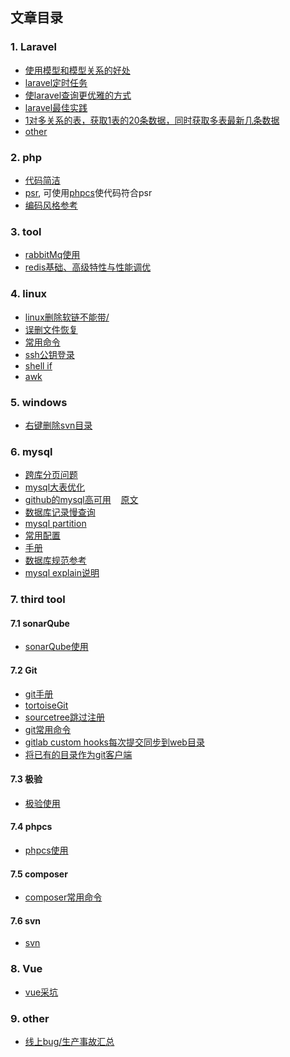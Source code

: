 ## 文章目录

### 1. Laravel
  - [使用模型和模型关系的好处](https://github.com/clms2/arcs/issues/1)
  - [laravel定时任务](https://divinglaravel.com/task-scheduling)
  - [使laravel查询更优雅的方式](https://segmentfault.com/a/1190000012987608)
  - [laravel最佳实践](https://github.com/clms2/arcs/issues/14)
  - [1对多关系的表，获取1表的20条数据，同时获取多表最新几条数据](https://github.com/clms2/arcs/issues/16)
  - [other](https://github.com/clms2/arcs/issues/23)
  
### 2. php
  - <a href="https://segmentfault.com/a/1190000015098729" target="_blank">代码简洁</a>
  - [psr](https://psr.phphub.org/), 可使用[phpcs](https://github.com/squizlabs/PHP_CodeSniffer)使代码符合psr
  - [编码风格参考](https://github.com/clms2/arcs/issues/24)
  
### 3. tool
  - [rabbitMq使用](https://github.com/clms2/arcs/issues/2)
  - [redis基础、高级特性与性能调优](http://blog.jobbole.com/114445/)
  
### 4. linux
  - [linux删除软链不能带/](https://github.com/clms2/arcs/issues/4)
  - [误删文件恢复](https://github.com/clms2/arcs/issues/3)
  - [常用命令](https://github.com/clms2/arcs/issues/8)
  - [ssh公钥登录](https://github.com/clms2/arcs/issues/18)
  - [shell if](https://www.cnblogs.com/aaronLinux/p/7074725.html)
  - [awk](http://blog.jobbole.com/114490/)
  
### 5. windows
  - [右键删除svn目录](https://raw.githubusercontent.com/clms2/arcs/master/res/other/delete_svn_folder.reg)
  
### 6. mysql
  - [跨库分页问题](https://cloud.tencent.com/developer/article/1048654)
  - [mysql大表优化](https://segmentfault.com/a/1190000006158186)
  - [github的mysql高可用](http://blog.jobbole.com/114200/)&nbsp;&nbsp;&nbsp;&nbsp;[原文](https://githubengineering.com/mysql-high-availability-at-github/)
  - [数据库记录慢查询](https://github.com/clms2/arcs/issues/13)
  - [mysql partition](https://github.com/clms2/arcs/issues/15)
  - [常用配置](https://github.com/clms2/arcs/issues/22)
  - [手册](https://dev.mysql.com/doc/refman/5.7/en/)
  - [数据库规范参考](https://github.com/clms2/arcs/issues/25)
  - [mysql explain说明](https://github.com/clms2/arcs/issues/29)
  
### 7. third tool
#### 7.1 sonarQube
  - [sonarQube使用](https://github.com/clms2/arcs/issues/7)
  
#### 7.2 Git
  - [git手册](https://git-scm.com/book/zh/v2)
  - [tortoiseGit](https://github.com/clms2/arcs/raw/master/res/exe/tortoiseGit64.zip)
  - [sourcetree跳过注册](https://github.com/clms2/arcs/issues/10)
  - [git常用命令](https://github.com/clms2/arcs/issues/11)
  - [gitlab custom hooks每次提交同步到web目录](https://github.com/clms2/arcs/issues/17)
  - [将已有的目录作为git客户端](https://github.com/clms2/arcs/issues/19)

#### 7.3 极验
  - [极验使用](https://github.com/clms2/arcs/issues/12)

#### 7.4 phpcs
  - [phpcs使用](https://segmentfault.com/a/1190000015971297)
  
#### 7.5 composer
  - [composer常用命令](https://github.com/clms2/arcs/issues/20)
  
#### 7.6 svn
  - [svn](https://github.com/clms2/arcs/issues/28)

### 8. Vue
 - [vue采坑](https://github.com/clms2/arcs/issues/21)

### 9. other
  - [线上bug/生产事故汇总](https://github.com/clms2/arcs/issues/9)
<!--  - [阳明心学总结](https://github.com/clms2/arcs/blob/master/res/txt/ym.md)
- [关于微服务化的api project demo](https://github.com/clms2/arcs/issues/27)
->
